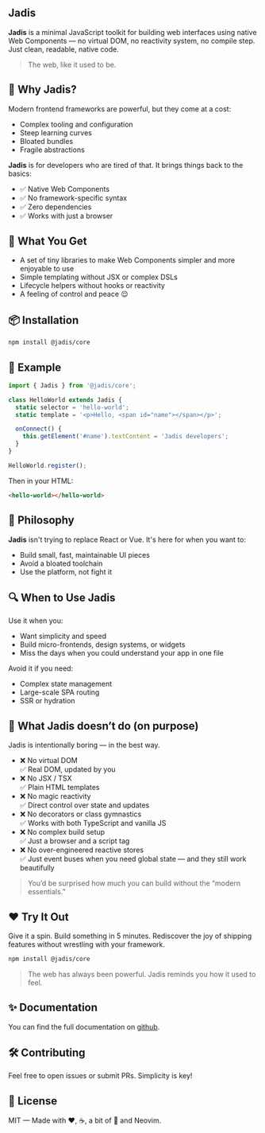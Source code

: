 ## Jadis

**Jadis** is a minimal JavaScript toolkit for building web interfaces using native Web Components — no virtual DOM, no reactivity system, no compile step. Just clean, readable, native code.

> The web, like it used to be.

## 🤔 Why Jadis?

Modern frontend frameworks are powerful, but they come at a cost:

- Complex tooling and configuration
- Steep learning curves
- Bloated bundles
- Fragile abstractions

**Jadis** is for developers who are tired of that. It brings things back to the basics:

- ✅ Native Web Components
- ✅ No framework-specific syntax
- ✅ Zero dependencies
- ✅ Works with just a browser

## 🚀 What You Get

- A set of tiny libraries to make Web Components simpler and more enjoyable to use
- Simple templating without JSX or complex DSLs
- Lifecycle helpers without hooks or reactivity
- A feeling of control and peace 😌

## 📦 Installation

```bash
npm install @jadis/core
```

## 🧱 Example

```javascript
import { Jadis } from '@jadis/core';

class HelloWorld extends Jadis {
  static selector = 'hello-world';
  static template = '<p>Hello, <span id="name"></span></p>';

  onConnect() {
    this.getElement('#name').textContent = 'Jadis developers';
  }
}

HelloWorld.register();
```

Then in your HTML:

```html
<hello-world></hello-world>
```

## 🧠 Philosophy

**Jadis** isn't trying to replace React or Vue. It's here for when you want to:

- Build small, fast, maintainable UI pieces
- Avoid a bloated toolchain
- Use the platform, not fight it

## 🔍 When to Use Jadis

Use it when you:

- Want simplicity and speed
- Build micro-frontends, design systems, or widgets
- Miss the days when you could understand your app in one file

Avoid it if you need:

- Complex state management
- Large-scale SPA routing
- SSR or hydration

## 🚫 What Jadis doesn’t do (on purpose)

Jadis is intentionally boring — in the best way.

- ❌ No virtual DOM  
  ✅ Real DOM, updated by you
- ❌ No JSX / TSX  
  ✅ Plain HTML templates
- ❌ No magic reactivity  
  ✅ Direct control over state and updates
- ❌ No decorators or class gymnastics  
  ✅ Works with both TypeScript and vanilla JS
- ❌ No complex build setup  
  ✅ Just a browser and a script tag
- ❌ No over-engineered reactive stores  
  ✅ Just event buses when you need global state — and they still work beautifully

> You’d be surprised how much you can build without the “modern essentials.”

## ❤️ Try It Out

Give it a spin. Build something in 5 minutes. Rediscover the joy of shipping features without wrestling with your framework.

```bash
npm install @jadis/core
```

> The web has always been powerful. Jadis reminds you how it used to feel.

## ✨ Documentation

You can find the full documentation on [github](https://bioleyl.github.io/jadis/).

## 🛠 Contributing

Feel free to open issues or submit PRs. Simplicity is key!

## 📜 License

MIT — Made with ❤️, ☕, a bit of 🧠 and Neovim.
